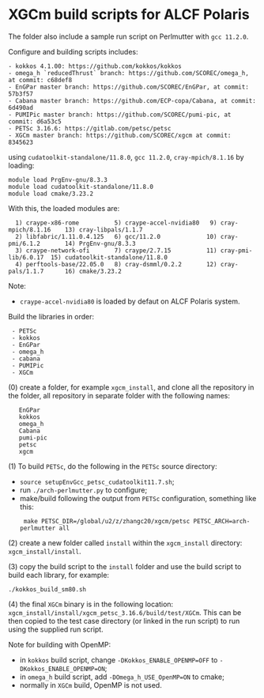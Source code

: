 # XGCm build scripts for ALCF Polaris

The folder also include a sample run script on Perlmutter with `gcc 11.2.0`.

Configure and building scripts includes:
```
- kokkos 4.1.00: https://github.com/kokkos/kokkos
- omega_h `reducedThrust` branch: https://github.com/SCOREC/omega_h, at commit: c68def8
- EnGPar master branch: https://github.com/SCOREC/EnGPar, at commit: 57b3f57
- Cabana master branch: https://github.com/ECP-copa/Cabana, at commit: 6d490ad
- PUMIPic master branch: https://github.com/SCOREC/pumi-pic, at commit: d6a53c5
- PETSc 3.16.6: https://gitlab.com/petsc/petsc
- XGCm master branch: https://github.com/SCOREC/xgcm at commit: 8345623
```
using `cudatoolkit-standalone/11.8.0`, `gcc 11.2.0`, `cray-mpich/8.1.16` by loading:
```
module load PrgEnv-gnu/8.3.3
module load cudatoolkit-standalone/11.8.0
module load cmake/3.23.2
```
With this, the loaded modules are:
```
  1) craype-x86-rome          5) craype-accel-nvidia80   9) cray-mpich/8.1.16    13) cray-libpals/1.1.7
  2) libfabric/1.11.0.4.125   6) gcc/11.2.0             10) cray-pmi/6.1.2       14) PrgEnv-gnu/8.3.3
  3) craype-network-ofi       7) craype/2.7.15          11) cray-pmi-lib/6.0.17  15) cudatoolkit-standalone/11.8.0
  4) perftools-base/22.05.0   8) cray-dsmml/0.2.2       12) cray-pals/1.1.7      16) cmake/3.23.2
```

Note:
- `craype-accel-nvidia80` is loaded by defaut on ALCF Polaris system.

Build the libraries in order:
```
 - PETSc
 - kokkos
 - EnGPar
 - omega_h
 - cabana
 - PUMIPic
 - XGCm
```

(0) create a folder, for example `xgcm_install`, and clone all the repository in the folder, all repository in separate folder with the following names:
```
   EnGPar
   kokkos
   omega_h
   Cabana
   pumi-pic
   petsc
   xgcm
```

(1) To build `PETSc`, do the following in the `PETSc` source directory:
- `source setupEnvGcc_petsc_cudatoolkit11.7.sh`;
- run `./arch-perlmutter.py` to configure;
- make/build following the output from `PETSc` configuration, something like this:
  ```
   make PETSC_DIR=/global/u2/z/zhangc20/xgcm/petsc PETSC_ARCH=arch-perlmutter all
  ```

(2) create a new folder called `install` within the `xgcm_install` directory: `xgcm_install/install`.

(3) copy the build script to the `install` folder and use the build script to build each library, for example:
```
./kokkos_build_sm80.sh
```

(4) the final `XGCm` binary is in the following location: `xgcm_install/install/xgcm_petsc_3.16.6/build/test/XGCm`.
This can be then copied to the test case directory (or linked in the run script) to run using the supplied run script.

Note for building with OpenMP:
 - in `kokkos` build script, change `-DKokkos_ENABLE_OPENMP=OFF` to `-DKokkos_ENABLE_OPENMP=ON`;
 - in `omega_h` build script, add `-DOmega_h_USE_OpenMP=ON` to cmake;
 - normally in `XGCm` build, OpenMP is not used.
